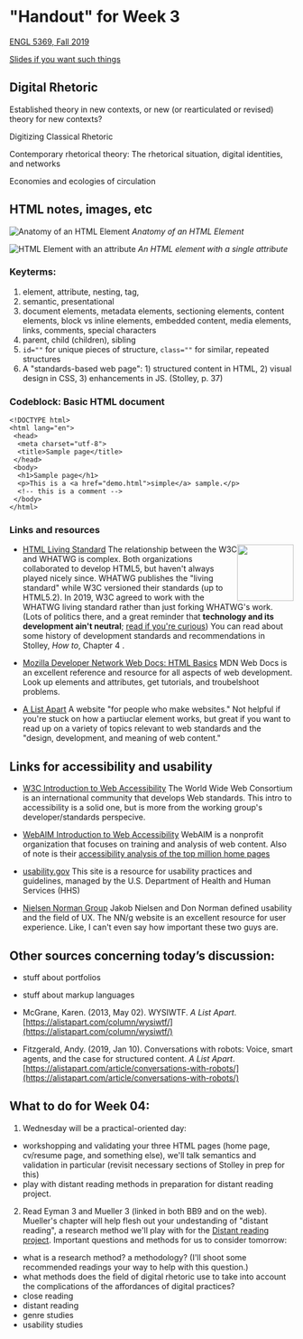 # "Handout" for Week 3

[ENGL 5369, Fall 2019](calendar.html)

[Slides if you want such things](https://docs.google.com/presentation/d/e/2PACX-1vRufA94YIvpbFkJ2K591QOVPqCeLM5nAcGgkbJ0uiCuOgYeWh5OUR1FXmLTWgReyHFb8yPoLY4kWyb5/pub?start=false&loop=false&delayms=3000)

## Digital Rhetoric

Established theory in new contexts, or new (or rearticulated or revised) theory for new contexts?

Digitizing Classical Rhetoric

Contemporary rhetorical theory: The rhetorical situation, digital identities, and networks

Economies and ecologies of circulation

## HTML notes, images, etc

![Anatomy of an HTML Element](https://mdn.mozillademos.org/files/9347/grumpy-cat-small.png)
*Anatomy of an HTML Element*

![HTML Element with an attribute](https://mdn.mozillademos.org/files/9345/grumpy-cat-attribute-small.png)
*An HTML element with a single attribute*

### Keyterms:

1. element, attribute, nesting, tag,
2. semantic, presentational
3. document elements, metadata elements, sectioning elements, content elements, block vs inline elements, embedded content, media elements, links, comments, special characters
4. parent, child (children), sibling
5. `id=""` for unique pieces of structure, `class=""` for similar, repeated structures  
6. A "standards-based web page": 1) structured content in HTML, 2) visual design in CSS, 3) enhancements in JS. (Stolley, p. 37)

### Codeblock: Basic HTML document
```
<!DOCTYPE html>
<html lang="en">
 <head>
  <meta charset="utf-8">
  <title>Sample page</title>
 </head>
 <body>
  <h1>Sample page</h1>
  <p>This is a <a href="demo.html">simple</a> sample.</p>
  <!-- this is a comment -->
 </body>
</html>

```

### Links and resources

<img src="https://upload.wikimedia.org/wikipedia/commons/6/61/HTML5_logo_and_wordmark.svg" style="float: right; height: 100px;" />

- [HTML Living Standard](https://html.spec.whatwg.org/multipage/)
The relationship between the W3C and WHATWG is complex. Both organizations collaborated to develop HTML5, but haven't always played nicely since. WHATWG publishes the "living standard" while W3C versioned their standards (up to HTML5.2). In 2019, W3C agreed to work with the WHATWG living standard rather than just forking WHATWG's work. (Lots of politics there, and a great reminder that **technology and its development ain't neutral**; [read if you're curious](https://en.wikipedia.org/wiki/HTML5#W3C_and_WHATWG_conflict)) You can read about some history of development standards and recommendations in Stolley, *How to*, Chapter 4 .


- [Mozilla Developer Network Web Docs: HTML Basics](https://developer.mozilla.org/en-US/docs/Learn/Getting_started_with_the_web/HTML_basics)
MDN Web Docs is an excellent reference and resource for all aspects of web development. Look up elements and attributes, get tutorials, and troubelshoot problems.


- [A List Apart](https://alistapart.com/)
A website "for people who make websites." Not helpful if you're stuck on how a partiuclar element works, but great if you want to read up on a variety of topics relevant to web standards and the "design, development, and meaning of web content."

## Links for accessibility and usability

- [W3C Introduction to Web Accessibility](https://www.w3.org/WAI/fundamentals/accessibility-intro/)
The World Wide Web Consortium is an international community that develops Web standards. This intro to accessibility is a solid one, but is more from the working group's developer/standards perspecive.


- [WebAIM Introduction to Web Accessibility](https://webaim.org/intro/)
WebAIM is a nonprofit  organization that focuses on training and analysis of web content. Also of note is their [accessibility analysis of the top million home pages](https://webaim.org/projects/million/)


- [usability.gov](https://www.usability.gov/)
This site is a resource for usability practices and guidelines, managed by the U.S. Department of Health and Human Services (HHS)

- [Nielsen Norman Group](https://www.nngroup.com/articles/)
Jakob Nielsen and Don Norman defined usability and the field of UX. The NN/g website is an excellent resource for user experience. Like, I can't even say how important these two guys are.


## Other sources concerning today’s discussion:

- stuff about portfolios

- stuff about markup languages

- McGrane, Karen. (2013, May 02). WYSIWTF. <cite>A List Apart</cite>. [https://alistapart.com/column/wysiwtf/](https://alistapart.com/column/wysiwtf/)
- Fitzgerald, Andy. (2019, Jan 10). Conversations with robots: Voice, smart agents, and the case for structured content. <cite>A List Apart</cite>. [https://alistapart.com/article/conversations-with-robots/](https://alistapart.com/article/conversations-with-robots/)


## What to do for Week 04:

1. Wednesday will be a practical-oriented day:
  - workshopping and validating your three HTML pages (home page, cv/resume page, and something else), we'll talk semantics and validation in particular (revisit necessary sections of Stolley in prep for this)
  - play with distant reading methods in preparation for distant reading project.

2. Read Eyman 3 and Mueller 3 (linked in both BB9 and on the web). Mueller's chapter will help flesh out your undestanding of "distant reading", a research method we'll play with for the [Distant reading project](assignments.html). Important questions and methods for us to consider tomorrow:
  - what is a research method? a methodology? (I'll shoot some recommended readings your way to help with this question.)
  - what methods does the field of digital rhetoric use to take into account the complications of the affordances of digital practices?
  - close reading
  - distant reading
  - genre studies
  - usability studies 

